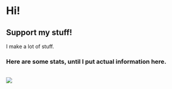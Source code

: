 # Hi!

## Support my stuff!

I make a lot of stuff.


### Here are some stats, until I put actual information here.
<br>

<a href="https://github.com/anuraghazra/github-readme-stats">
  <img align="center" src="https://github-readme-stats.vercel.app/api?username=wwhtrbbtt&show_icons=true&theme=dracula" />
</a>

